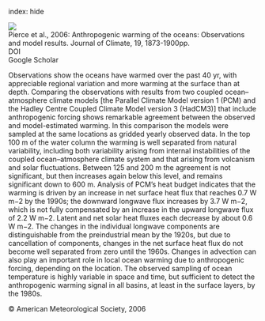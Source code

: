 index: hide

<div class="Citation">
    <div class="Citation-thumb CitationThumb-linked"  data-href="https://doi.org/10.1175/jcli3723.1">
      <img src="https://static.claimspace.cloud/climate-study-static/refs/thumbs/10/Pierce_et_al_2006-thumb.png" />
    </div>

  <div class="Citation-body">
    <div class="Citation-text">Pierce et al., 2006: Anthropogenic warming of the oceans: Observations and model results. <span class="Article-journal">Journal of Climate, </span><span class="Article-volume">19, </span>1873-1900pp.</div>
    <div class="Citation-links">
      <div class="CitationLink" data-href="https://doi.org/10.1175/jcli3723.1">
        <div class="CitationLink-icon CitationLink-Doi"></div>
        <div class="CitationLink-text">DOI</div>
      </div>
      <div class="CitationLink" data-href="https://scholar.google.com/scholar?q=10.1175/jcli3723.1">
        <div class="CitationLink-icon CitationLink-Scholar"></div>
        <div class="CitationLink-text">Google Scholar</div>
      </div>
    </div>
  </div>
</div>

Observations show the oceans have warmed over the past 40 yr, with appreciable regional variation and more warming at the surface than at depth. Comparing the observations with results from two coupled ocean–atmosphere climate models [the Parallel Climate Model version 1 (PCM) and the Hadley Centre Coupled Climate Model version 3 (HadCM3)] that include anthropogenic forcing shows remarkable agreement between the observed and model-estimated warming. In this comparison the models were sampled at the same locations as gridded yearly observed data. In the top 100 m of the water column the warming is well separated from natural variability, including both variability arising from internal instabilities of the coupled ocean–atmosphere climate system and that arising from volcanism and solar fluctuations. Between 125 and 200 m the agreement is not significant, but then increases again below this level, and remains significant down to 600 m. Analysis of PCM’s heat budget indicates that the warming is driven by an increase in net surface heat flux that reaches 0.7 W m−2 by the 1990s; the downward longwave flux increases by 3.7 W m−2, which is not fully compensated by an increase in the upward longwave flux of 2.2 W m−2. Latent and net solar heat fluxes each decrease by about 0.6 W m−2. The changes in the individual longwave components are distinguishable from the preindustrial mean by the 1920s, but due to cancellation of components, changes in the net surface heat flux do not become well separated from zero until the 1960s. Changes in advection can also play an important role in local ocean warming due to anthropogenic forcing, depending on the location. The observed sampling of ocean temperature is highly variable in space and time, but sufficient to detect the anthropogenic warming signal in all basins, at least in the surface layers, by the 1980s.

<div class="Citation-copy">
&copy; American Meteorological Society, 2006
</div>